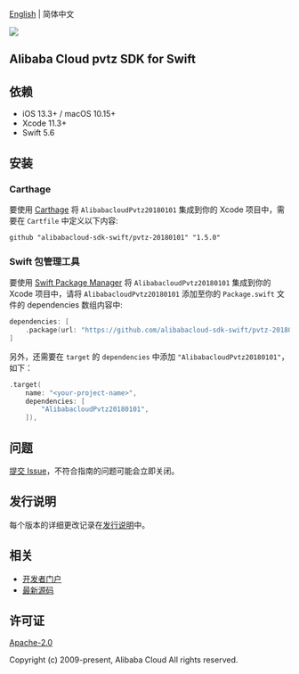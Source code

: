 [English](README.md) | 简体中文

![](https://aliyunsdk-pages.alicdn.com/icons/AlibabaCloud.svg)

## Alibaba Cloud pvtz SDK for Swift

## 依赖

- iOS 13.3+ / macOS 10.15+
- Xcode 11.3+
- Swift 5.6

## 安装

### Carthage

要使用 [Carthage](https://github.com/Carthage/Carthage) 将 `AlibabacloudPvtz20180101` 集成到你的 Xcode 项目中，需要在 `Cartfile` 中定义以下内容:

```ogdl
github "alibabacloud-sdk-swift/pvtz-20180101" "1.5.0"
```

### Swift 包管理工具

要使用 [Swift Package Manager](https://swift.org/package-manager/) 将 `AlibabacloudPvtz20180101` 集成到你的 Xcode 项目中，请将 `AlibabacloudPvtz20180101` 添加至你的 `Package.swift` 文件的 dependencies 数组内容中:

```swift
dependencies: [
    .package(url: "https://github.com/alibabacloud-sdk-swift/pvtz-20180101.git", from: "1.5.0")
]
```

另外，还需要在 `target` 的 `dependencies` 中添加 `"AlibabacloudPvtz20180101"`，如下：

```swift
.target(
    name: "<your-project-name>",
    dependencies: [
        "AlibabacloudPvtz20180101",
    ]),
```

## 问题

[提交 Issue](https://github.com/alibabacloud-sdk-swift/pvtz-20180101/issues/new)，不符合指南的问题可能会立即关闭。

## 发行说明

每个版本的详细更改记录在[发行说明](./ChangeLog.txt)中。

## 相关

* [开发者门户](https://next.api.aliyun.com/home)
* [最新源码](https://github.com/alibabacloud-sdk-swift/pvtz-20180101)

## 许可证

[Apache-2.0](http://www.apache.org/licenses/LICENSE-2.0)

Copyright (c) 2009-present, Alibaba Cloud All rights reserved.
